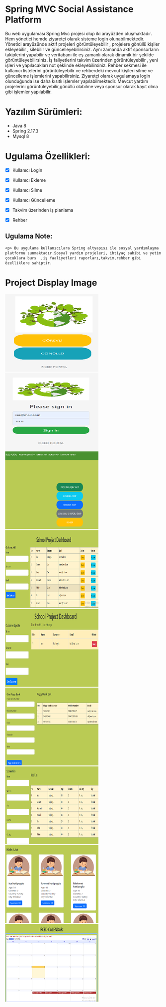 # Spring MVC Social Assistance Platform

Bu web uygulaması Spring Mvc projesi olup iki arayüzden oluşmaktadır. Hem yönetici hemde ziyaretçi olarak sisteme login olunabilmektedir.
Yönetici arayüzünde aktif projeleri görüntüleyebilir , projelere gönüllü kişiler ekleyebilir , silebilir ve güncelleyebilirsiniz.
Aynı zamanda aktif sponsorların takiplerini yapabilir ve veritabanı ile eş zamanlı  olarak  dinamik bir şekilde görüntüleyebilirsiniz.
İş faliyetlerini takvim üzerinden görüntüleyebilir , yeni işleri ve yapılacakları not şeklinde ekleyebilirsiniz.
Rehber sekmesi ile  kullanıcı listelerini görüntüleyebilir ve rehberdeki mevcut kişileri silme ve güncelleme işlemlerini yapabilirsiniz.
Ziyaretçi olarak uygulamaya login olunduğunda ise daha kısıtlı işlemler yapılabilmektedir.
Mevcut yardım projelerini görüntüleyebilir,gönüllü olabilme veya  sponsor olarak kayıt olma gibi işlemler yapılabilir.

</p>

# Yazılım Sürümleri:
- Java 8
- Spring 2.17.3
- Mysql 8
    
# Ugulama Özellikleri:

- [x] Kullanıcı Login
- [x] Kullanıcı Ekleme
- [x] Kullanıcı Silme
- [x] Kullanıcı Güncelleme
- [x] Takvim üzerinden iş planlama
- [x] Rehber


## Ugulama Note:
```
<p> Bu uygulama kullanıcılara Spring altyapısı ile sosyal yardımlaşma platformu sunmaktadır.Sosyal yardım projeleri, ihtiyaç sahibi ve yetim çocuklara burs  ,iş faaliyetleri raporları,takvim,rehber gibi özelliklere sahiptir.

```


# Project Display Image
<p>

<img src="https://github.com/isahatipoglu74/Spring_MVC_Social_Assistance_Platform/blob/main/ifced_img/11.png" width="300" height="250" style="max-width:100%;"></a>
<img src="https://github.com/isahatipoglu74/Spring_MVC_Social_Assistance_Platform/blob/main/ifced_img/12.png" width="300" height="250" style="max-width:100%;"></a>
<img src="https://github.com/isahatipoglu74/Spring_MVC_Social_Assistance_Platform/blob/main/ifced_img/3.png" width="300" height="250" style="max-width:100%;"></a>
<img src="https://github.com/isahatipoglu74/Spring_MVC_Social_Assistance_Platform/blob/main/ifced_img/4.png" width="300" height="250" style="max-width:100%;"></a>
<img src="https://github.com/isahatipoglu74/Spring_MVC_Social_Assistance_Platform/blob/main/ifced_img/5.png" width="300" height="250" style="max-width:100%;"></a>
<img src="https://github.com/isahatipoglu74/Spring_MVC_Social_Assistance_Platform/blob/main/ifced_img/6.png" width="300" height="250" style="max-width:100%;"></a>
<img src="https://github.com/isahatipoglu74/Spring_MVC_Social_Assistance_Platform/blob/main/ifced_img/7.png" width="300" height="250" style="max-width:100%;"></a>
<img src="https://github.com/isahatipoglu74/Spring_MVC_Social_Assistance_Platform/blob/main/ifced_img/8.png" width="300" height="250" style="max-width:100%;"></a>
<img src="https://github.com/isahatipoglu74/Spring_MVC_Social_Assistance_Platform/blob/main/ifced_img/9.png" width="300" height="250" style="max-width:100%;"></a>
</p>

